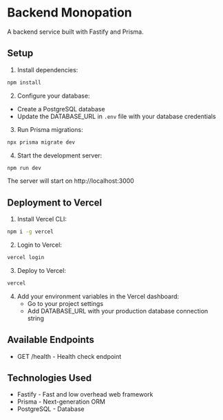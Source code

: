# Backend Monopation

A backend service built with Fastify and Prisma.

## Setup

1. Install dependencies:
```bash
npm install
```

2. Configure your database:
- Create a PostgreSQL database
- Update the DATABASE_URL in `.env` file with your database credentials

3. Run Prisma migrations:
```bash
npx prisma migrate dev
```

4. Start the development server:
```bash
npm run dev
```

The server will start on http://localhost:3000

## Deployment to Vercel

1. Install Vercel CLI:
```bash
npm i -g vercel
```

2. Login to Vercel:
```bash
vercel login
```

3. Deploy to Vercel:
```bash
vercel
```

4. Add your environment variables in the Vercel dashboard:
   - Go to your project settings
   - Add DATABASE_URL with your production database connection string

## Available Endpoints

- GET /health - Health check endpoint

## Technologies Used

- Fastify - Fast and low overhead web framework
- Prisma - Next-generation ORM
- PostgreSQL - Database
